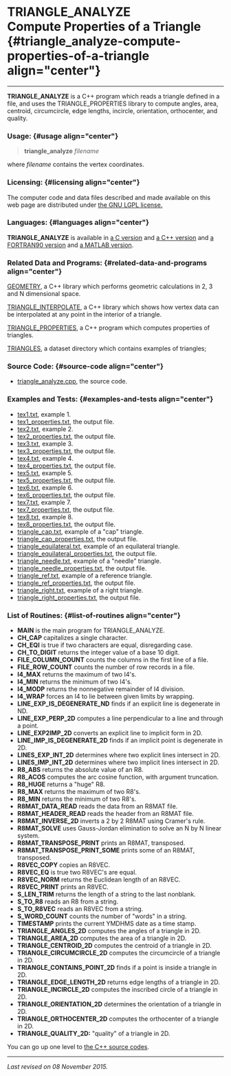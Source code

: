 TRIANGLE\_ANALYZE\
Compute Properties of a Triangle {#triangle_analyze-compute-properties-of-a-triangle align="center"}
================================

------------------------------------------------------------------------

**TRIANGLE\_ANALYZE** is a C++ program which reads a triangle defined in
a file, and uses the TRIANGLE\_PROPERTIES library to compute angles,
area, centroid, circumcircle, edge lengths, incircle, orientation,
orthocenter, and quality.

### Usage: {#usage align="center"}

> **triangle\_analyze** *filename*

where *filename* contains the vertex coordinates.

### Licensing: {#licensing align="center"}

The computer code and data files described and made available on this
web page are distributed under [the GNU LGPL
license.](../../txt/gnu_lgpl.txt)

### Languages: {#languages align="center"}

**TRIANGLE\_ANALYZE** is available in [a C
version](../../c_src/triangle_analyze/triangle_analyze.md) and [a C++
version](../../master/triangle_analyze/triangle_analyze.md) and [a
FORTRAN90 version](../../f_src/triangle_analyze/triangle_analyze.md)
and [a MATLAB
version](../../m_src/triangle_analyze/triangle_analyze.md).

### Related Data and Programs: {#related-data-and-programs align="center"}

[GEOMETRY](../../master/geometry/geometry.md), a C++ library which
performs geometric calculations in 2, 3 and N dimensional space.

[TRIANGLE\_INTERPOLATE](../../master/triangle_interpolate/triangle_interpolate.md),
a C++ library which shows how vertex data can be interpolated at any
point in the interior of a triangle.

[TRIANGLE\_PROPERTIES](../../master/triangle_properties/triangle_properties.md),
a C++ program which computes properties of triangles.

[TRIANGLES](../../datasets/triangles/triangles.md), a dataset
directory which contains examples of triangles;

### Source Code: {#source-code align="center"}

-   [triangle\_analyze.cpp](triangle_analyze.cpp), the source code.

### Examples and Tests: {#examples-and-tests align="center"}

-   [tex1.txt](tex1.txt), example 1.
-   [tex1\_properties.txt](tex1_properties.txt), the output file.
-   [tex2.txt](tex2.txt), example 2.
-   [tex2\_properties.txt](tex2_properties.txt), the output file.
-   [tex3.txt](tex3.txt), example 3.
-   [tex3\_properties.txt](tex3_properties.txt), the output file.
-   [tex4.txt](tex4.txt), example 4.
-   [tex4\_properties.txt](tex4_properties.txt), the output file.
-   [tex5.txt](tex5.txt), example 5.
-   [tex5\_properties.txt](tex5_properties.txt), the output file.
-   [tex6.txt](tex6.txt), example 6.
-   [tex6\_properties.txt](tex6_properties.txt), the output file.
-   [tex7.txt](tex7.txt), example 7.
-   [tex7\_properties.txt](tex7_properties.txt), the output file.
-   [tex8.txt](tex8.txt), example 8.
-   [tex8\_properties.txt](tex8_properties.txt), the output file.
-   [triangle\_cap.txt](triangle_cap.txt), example of a "cap" triangle.
-   [triangle\_cap\_properties.txt](triangle_cap_properties.txt), the
    output file.
-   [triangle\_equilateral.txt](triangle_equilateral.txt), example of an
    equilateral triangle.
-   [triangle\_equilateral\_properties.txt](triangle_equilateral_properties.txt),
    the output file.
-   [triangle\_needle.txt](triangle_needle.txt), example of a "needle"
    triangle.
-   [triangle\_needle\_properties.txt](triangle_needle_properties.txt),
    the output file.
-   [triangle\_ref.txt](triangle_ref.txt), example of a reference
    triangle.
-   [triangle\_ref\_properties.txt](triangle_ref_properties.txt), the
    output file.
-   [triangle\_right.txt](triangle_right.txt), example of a right
    triangle.
-   [triangle\_right\_properties.txt](triangle_right_properties.txt),
    the output file.

### List of Routines: {#list-of-routines align="center"}

-   **MAIN** is the main program for TRIANGLE\_ANALYZE.
-   **CH\_CAP** capitalizes a single character.
-   **CH\_EQI** is true if two characters are equal, disregarding case.
-   **CH\_TO\_DIGIT** returns the integer value of a base 10 digit.
-   **FILE\_COLUMN\_COUNT** counts the columns in the first line of a
    file.
-   **FILE\_ROW\_COUNT** counts the number of row records in a file.
-   **I4\_MAX** returns the maximum of two I4's.
-   **I4\_MIN** returns the minimum of two I4's.
-   **I4\_MODP** returns the nonnegative remainder of I4 division.
-   **I4\_WRAP** forces an I4 to lie between given limits by wrapping.
-   **LINE\_EXP\_IS\_DEGENERATE\_ND** finds if an explicit line is
    degenerate in ND.
-   **LINE\_EXP\_PERP\_2D** computes a line perpendicular to a line and
    through a point.
-   **LINE\_EXP2IMP\_2D** converts an explicit line to implicit form in
    2D.
-   **LINE\_IMP\_IS\_DEGENERATE\_2D** finds if an implicit point is
    degenerate in 2D.
-   **LINES\_EXP\_INT\_2D** determines where two explicit lines
    intersect in 2D.
-   **LINES\_IMP\_INT\_2D** determines where two implicit lines
    intersect in 2D.
-   **R8\_ABS** returns the absolute value of an R8.
-   **R8\_ACOS** computes the arc cosine function, with argument
    truncation.
-   **R8\_HUGE** returns a "huge" R8.
-   **R8\_MAX** returns the maximum of two R8's.
-   **R8\_MIN** returns the minimum of two R8's.
-   **R8MAT\_DATA\_READ** reads the data from an R8MAT file.
-   **R8MAT\_HEADER\_READ** reads the header from an R8MAT file.
-   **R8MAT\_INVERSE\_2D** inverts a 2 by 2 R8MAT using Cramer's rule.
-   **R8MAT\_SOLVE** uses Gauss-Jordan elimination to solve an N by N
    linear system.
-   **R8MAT\_TRANSPOSE\_PRINT** prints an R8MAT, transposed.
-   **R8MAT\_TRANSPOSE\_PRINT\_SOME** prints some of an R8MAT,
    transposed.
-   **R8VEC\_COPY** copies an R8VEC.
-   **R8VEC\_EQ** is true two R8VEC's are equal.
-   **R8VEC\_NORM** returns the Euclidean length of an R8VEC.
-   **R8VEC\_PRINT** prints an R8VEC.
-   **S\_LEN\_TRIM** returns the length of a string to the last
    nonblank.
-   **S\_TO\_R8** reads an R8 from a string.
-   **S\_TO\_R8VEC** reads an R8VEC from a string.
-   **S\_WORD\_COUNT** counts the number of "words" in a string.
-   **TIMESTAMP** prints the current YMDHMS date as a time stamp.
-   **TRIANGLE\_ANGLES\_2D** computes the angles of a triangle in 2D.
-   **TRIANGLE\_AREA\_2D** computes the area of a triangle in 2D.
-   **TRIANGLE\_CENTROID\_2D** computes the centroid of a triangle in
    2D.
-   **TRIANGLE\_CIRCUMCIRCLE\_2D** computes the circumcircle of a
    triangle in 2D.
-   **TRIANGLE\_CONTAINS\_POINT\_2D** finds if a point is inside a
    triangle in 2D.
-   **TRIANGLE\_EDGE\_LENGTH\_2D** returns edge lengths of a triangle in
    2D.
-   **TRIANGLE\_INCIRCLE\_2D** computes the inscribed circle of a
    triangle in 2D.
-   **TRIANGLE\_ORIENTATION\_2D** determines the orientation of a
    triangle in 2D.
-   **TRIANGLE\_ORTHOCENTER\_2D** computes the orthocenter of a triangle
    in 2D.
-   **TRIANGLE\_QUALITY\_2D:** "quality" of a triangle in 2D.

You can go up one level to [the C++ source codes](../cpp_src.md).

------------------------------------------------------------------------

*Last revised on 08 November 2015.*
